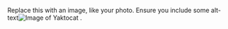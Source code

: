 Replace this with an image, like your photo. Ensure you include some alt-text![Image of Yaktocat](https://octodex.github.com/images/yaktocat.png)
.
